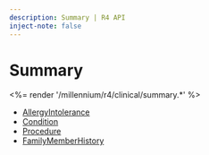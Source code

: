 ```yaml
---
description: Summary | R4 API
inject-note: false
---
```


# Summary

<%= render '/millennium/r4/clinical/summary.*' %>

* [AllergyIntolerance](/millennium/r4/clinical/summary/allergy-intolerance)
* [Condition](/millennium/r4/clinical/summary/condition)
* [Procedure](/millennium/r4/clinical/summary/procedure)
* [FamilyMemberHistory](/millennium/r4/clinical/summary/family-member-history)

